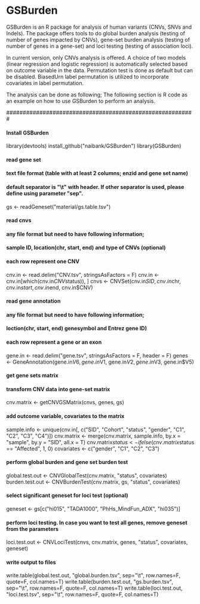 # GSBurden

GSBurden is an R package for analysis of human variants (CNVs, SNVs and Indels). The package offers tools to do global burden analysis (testing of number of genes impacted by CNVs), gene-set burden analysis (testing of number of genes in a gene-set) and loci testing (testing of association loci).

In current version, only CNVs analysis is offered. A choice of two models (linear regression and logistic regression) is automatically selected based on outcome variable in the data. Permutation test is done as default but can be disabled. BiasedUrn label permutation is utilized to incorporate covariates in label permutation. 

The analysis can be done as following; The following section is R code as an example on how to use GSBurden to perform an analysis.

#########################################################
#### Install GSBurden ####
library(devtools)
install_github("naibank/GSBurden")
library(GSBurden)
#### read gene set ####
#### text file format (table with at least 2 columns; enzid and gene set name)
#### default separator is "\t" with header. If other separator is used, please define using parameter "sep".
gs <- readGeneset("material/gs.table.tsv")

#### read cnvs ####
#### any file format but need to have following information; 
#### sample ID, location(chr, start, end) and type of CNVs (optional)
#### each row represent one CNV
cnv.in <- read.delim("CNV.tsv", stringsAsFactors = F)
cnv.in <- cnv.in[which(cnv.in$CNV %in% c("Loss", "Gain") & !is.na(cnv.in$status)), ]
cnvs <- CNVSet(cnv.in$SID, cnv.in$chr, cnv.in$start, cnv.in$end, cnv.in$CNV)

#### read gene annotation ####
#### any file format but need to have following information;
#### loction(chr, start, end) genesymbol and Entrez gene ID)
#### each row represent a gene or an exon
gene.in <- read.delim("gene.tsv", stringsAsFactors = F, header = F)
genes <- GeneAnnotation(gene.in$V6, gene.in$V1, gene.in$V2, gene.in$V3, gene.in$V5)

#### get gene sets matrix ####
#### transform CNV data into gene-set matrix
cnv.matrix <- getCNVGSMatrix(cnvs, genes, gs)

#### add outcome variable, covariates to the matrix ####
sample.info <- unique(cnv.in[, c("SID", "Cohort", "status", "gender", "C1", "C2", "C3", "C4")])
cnv.matrix <- merge(cnv.matrix, sample.info, by.x = "sample", by.y = "SID",
                    all.x = T)
cnv.matrix$status <- ifelse(cnv.matrix$status == "Affected", 1, 0)
covariates <- c("gender", "C1", "C2", "C3")

#### perform global burden and gene set burden test ####
global.test.out <- CNVGlobalTest(cnv.matrix, "status", covariates)
burden.test.out <- CNVBurdenTest(cnv.matrix, gs, "status", covariates)

#### select significant geneset for loci test (optional) ####
geneset <- gs[c("hi015", "TADA1000", "PhHs_MindFun_ADX", "hi035")]

#### perform loci testing. In case you want to test all genes, remove geneset from the parameters ####
loci.test.out <- CNVLociTest(cnvs, cnv.matrix, genes, "status", covariates, geneset)

#### write output to files ####
write.table(global.test.out, "global.burden.tsv", sep="\t", row.names=F, quote=F, col.names=T)
write.table(burden.test.out, "gs.burden.tsv", sep="\t", row.names=F, quote=F, col.names=T)
write.table(loci.test.out, "loci.test.tsv", sep="\t", row.names=F, quote=F, col.names=T)
